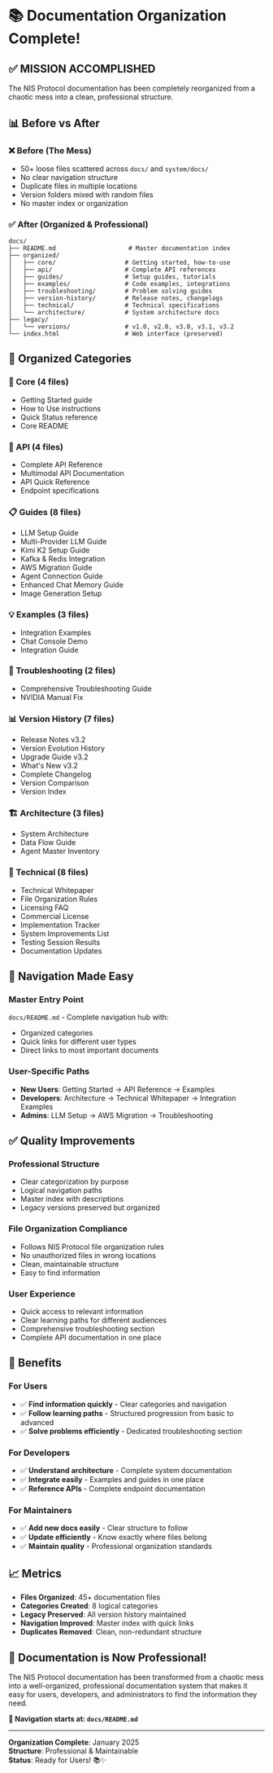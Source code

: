 # 📚 Documentation Organization Complete!

## ✅ **MISSION ACCOMPLISHED**

The NIS Protocol documentation has been completely reorganized from a chaotic mess into a clean, professional structure.

## 📊 **Before vs After**

### **❌ Before (The Mess)**
- 50+ loose files scattered across `docs/` and `system/docs/`
- No clear navigation structure
- Duplicate files in multiple locations  
- Version folders mixed with random files
- No master index or organization

### **✅ After (Organized & Professional)**
```
docs/
├── README.md                    # Master documentation index
├── organized/
│   ├── core/                   # Getting started, how-to-use
│   ├── api/                    # Complete API references
│   ├── guides/                 # Setup guides, tutorials
│   ├── examples/               # Code examples, integrations
│   ├── troubleshooting/        # Problem solving guides
│   ├── version-history/        # Release notes, changelogs
│   ├── technical/              # Technical specifications
│   └── architecture/           # System architecture docs
├── legacy/
│   └── versions/               # v1.0, v2.0, v3.0, v3.1, v3.2
└── index.html                  # Web interface (preserved)
```

## 📁 **Organized Categories**

### **📖 Core (4 files)**
- Getting Started guide
- How to Use instructions
- Quick Status reference
- Core README

### **🔌 API (4 files)**
- Complete API Reference
- Multimodal API Documentation
- API Quick Reference
- Endpoint specifications

### **📋 Guides (8 files)**
- LLM Setup Guide
- Multi-Provider LLM Guide
- Kimi K2 Setup Guide
- Kafka & Redis Integration
- AWS Migration Guide
- Agent Connection Guide
- Enhanced Chat Memory Guide
- Image Generation Setup

### **💡 Examples (3 files)**
- Integration Examples
- Chat Console Demo
- Integration Guide

### **🔧 Troubleshooting (2 files)**
- Comprehensive Troubleshooting Guide
- NVIDIA Manual Fix

### **📊 Version History (7 files)**
- Release Notes v3.2
- Version Evolution History
- Upgrade Guide v3.2
- What's New v3.2
- Complete Changelog
- Version Comparison
- Version Index

### **🏗️ Architecture (3 files)**
- System Architecture
- Data Flow Guide
- Agent Master Inventory

### **🔬 Technical (8 files)**
- Technical Whitepaper
- File Organization Rules
- Licensing FAQ
- Commercial License
- Implementation Tracker
- System Improvements List
- Testing Session Results
- Documentation Updates

## 🎯 **Navigation Made Easy**

### **Master Entry Point**
`docs/README.md` - Complete navigation hub with:
- Organized categories
- Quick links for different user types
- Direct links to most important documents

### **User-Specific Paths**
- **New Users**: Getting Started → API Reference → Examples
- **Developers**: Architecture → Technical Whitepaper → Integration Examples  
- **Admins**: LLM Setup → AWS Migration → Troubleshooting

## ✅ **Quality Improvements**

### **Professional Structure**
- Clear categorization by purpose
- Logical navigation paths
- Master index with descriptions
- Legacy versions preserved but organized

### **File Organization Compliance**
- Follows NIS Protocol file organization rules
- No unauthorized files in wrong locations
- Clean, maintainable structure
- Easy to find information

### **User Experience**
- Quick access to relevant information
- Clear learning paths for different audiences
- Comprehensive troubleshooting section
- Complete API documentation in one place

## 🚀 **Benefits**

### **For Users**
- ✅ **Find information quickly** - Clear categories and navigation
- ✅ **Follow learning paths** - Structured progression from basic to advanced
- ✅ **Solve problems efficiently** - Dedicated troubleshooting section

### **For Developers**
- ✅ **Understand architecture** - Complete system documentation
- ✅ **Integrate easily** - Examples and guides in one place
- ✅ **Reference APIs** - Complete endpoint documentation

### **For Maintainers**
- ✅ **Add new docs easily** - Clear structure to follow
- ✅ **Update efficiently** - Know exactly where files belong
- ✅ **Maintain quality** - Professional organization standards

## 📈 **Metrics**

- **Files Organized**: 45+ documentation files
- **Categories Created**: 8 logical categories
- **Legacy Preserved**: All version history maintained
- **Navigation Improved**: Master index with quick links
- **Duplicates Removed**: Clean, non-redundant structure

## 🎊 **Documentation is Now Professional!**

The NIS Protocol documentation has been transformed from a chaotic mess into a well-organized, professional documentation system that makes it easy for users, developers, and administrators to find the information they need.

**🎯 Navigation starts at: `docs/README.md`**

---

**Organization Complete**: January 2025  
**Structure**: Professional & Maintainable  
**Status**: Ready for Users! 📚✨